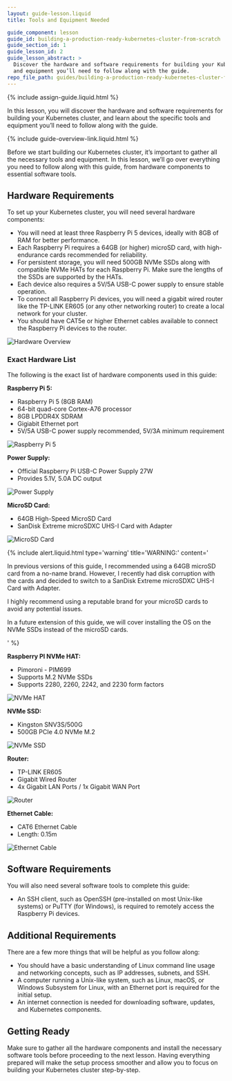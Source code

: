 ```yaml
---
layout: guide-lesson.liquid
title: Tools and Equipment Needed

guide_component: lesson
guide_id: building-a-production-ready-kubernetes-cluster-from-scratch
guide_section_id: 1
guide_lesson_id: 2
guide_lesson_abstract: >
  Discover the hardware and software requirements for building your Kubernetes cluster. Learn about the specific tools
  and equipment you’ll need to follow along with the guide.
repo_file_path: guides/building-a-production-ready-kubernetes-cluster-from-scratch/lesson-2.md
---
```


{% include assign-guide.liquid.html %}

In this lesson, you will discover the hardware and software requirements for building your Kubernetes cluster, and learn
about the specific tools and equipment you’ll need to follow along with the guide.

{% include guide-overview-link.liquid.html %}

Before we start building our Kubernetes cluster, it’s important to gather all the necessary tools and equipment. In this
lesson, we’ll go over everything you need to follow along with this guide, from hardware components to essential
software tools.

## Hardware Requirements

To set up your Kubernetes cluster, you will need several hardware components:

- You will need at least three Raspberry Pi 5 devices, ideally with 8GB of RAM for better performance.
- Each Raspberry Pi requires a 64GB (or higher) microSD card, with high-endurance cards recommended for reliability.
- For persistent storage, you will need 500GB NVMe SSDs along with compatible NVMe HATs for each Raspberry Pi. Make sure
  the lengths of the SSDs are supported by the HATs.
- Each device also requires a 5V/5A USB-C power supply to ensure stable operation.
- To connect all Raspberry Pi devices, you will need a gigabit wired router like the TP-LINK ER605 (or any other
  networking router) to create a local network for your cluster.
- You should have CAT5e or higher Ethernet cables available to connect the Raspberry Pi devices to the router.

![Hardware Overview](/assets/guides/building-a-production-ready-kubernetes-cluster-from-scratch/hardware-overview.webp)

### Exact Hardware List

The following is the exact list of hardware components used in this guide:

**Raspberry Pi 5:**

- Raspberry Pi 5 (8GB RAM)
- 64-bit quad-core Cortex-A76 processor
- 8GB LPDDR4X SDRAM
- Gigiabit Ethernet port
- 5V/5A USB-C power supply recommended, 5V/3A minimum requirement

![Raspberry Pi 5](/assets/guides/building-a-production-ready-kubernetes-cluster-from-scratch/raspberry-pi.webp)

**Power Supply:**

- Official Raspberry Pi USB-C Power Supply 27W
- Provides 5.1V, 5.0A DC output

![Power Supply](/assets/guides/building-a-production-ready-kubernetes-cluster-from-scratch/power-supply.webp)

**MicroSD Card:**

- 64GB High-Speed MicroSD Card
- SanDisk Extreme microSDXC UHS-I Card with Adapter

![MicroSD Card](/assets/guides/building-a-production-ready-kubernetes-cluster-from-scratch/microsd-card.webp)

{% include alert.liquid.html type='warning' title='WARNING:' content='

  <p>In previous versions of this guide, I recommended using a 64GB microSD card from a no-name brand. However, I recently had disk corruption with the cards and decided to switch to a SanDisk Extreme microSDXC UHS-I Card with Adapter.</p>
  <p>I highly recommend using a reputable brand for your microSD cards to avoid any potential issues.</p>
  <p>In a future extension of this guide, we will cover installing the OS on the NVMe SSDs instead of the microSD cards.</p>
' %}

**Raspberry PI NVMe HAT:**

- Pimoroni - PIM699
- Supports M.2 NVMe SSDs
- Supports 2280, 2260, 2242, and 2230 form factors

![NVMe HAT](/assets/guides/building-a-production-ready-kubernetes-cluster-from-scratch/nvme-hat.webp)

**NVMe SSD:**

- Kingston SNV3S/500G
- 500GB PCIe 4.0 NVMe M.2

![NVMe SSD](/assets/guides/building-a-production-ready-kubernetes-cluster-from-scratch/nvme-ssd.webp)

**Router:**

- TP-LINK ER605
- Gigabit Wired Router
- 4x Gigabit LAN Ports / 1x Gigabit WAN Port

![Router](/assets/guides/building-a-production-ready-kubernetes-cluster-from-scratch/router.webp)

**Ethernet Cable:**

- CAT6 Ethernet Cable
- Length: 0.15m

![Ethernet Cable](/assets/guides/building-a-production-ready-kubernetes-cluster-from-scratch/ethernet-cables.webp)

## Software Requirements

You will also need several software tools to complete this guide:

- An SSH client, such as OpenSSH (pre-installed on most Unix-like systems) or PuTTY (for Windows), is required to
  remotely access the Raspberry Pi devices.

## Additional Requirements

There are a few more things that will be helpful as you follow along:

- You should have a basic understanding of Linux command line usage and networking concepts, such as IP addresses,
  subnets, and SSH.
- A computer running a Unix-like system, such as Linux, macOS, or Windows Subsystem for Linux, with an Ethernet port is
  required for the initial setup.
- An internet connection is needed for downloading software, updates, and Kubernetes components.

## Getting Ready

Make sure to gather all the hardware components and install the necessary software tools before proceeding to the next
lesson. Having everything prepared will make the setup process smoother and allow you to focus on building your
Kubernetes cluster step-by-step.
